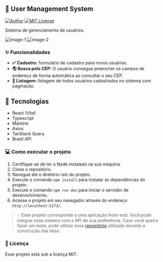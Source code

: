 ## 👥 User Management System

[![Author](https://img.shields.io/badge/author-ClodoaldoDantas-e64980)](https://github.com/ClodoaldoDantas)
[![MIT License](https://img.shields.io/badge/License-MIT-e64980.svg)](https://choosealicense.com/licenses/mit/)

Sistema de gerenciamento de usuários.

![image-1](https://github.com/ClodoaldoDantas/user-management-system/assets/32376905/24d7e2cb-ab3a-4138-8d69-3c00ecdb36bf)
![image-2](https://github.com/ClodoaldoDantas/user-management-system/assets/32376905/ac358d5b-38b1-4487-81b3-f2313e52ea86)

### ✨ Funcionalidades

- **✅ Cadastro:** formulário de cadastro para novos usuários.
- **🌎 Busca pelo CEP:** O usuário consegue preencher os campos de endereço de forma automática ao consultar o seu CEP.
- **📝 Listagem:** listagem de todos usuários cadastrados no sistema com paginação.

## 🚀 Tecnologias

- React (Vite)
- Typescript
- Mantine
- Axios
- TanStack Query
- Brasil API

 ### 💻 Como executar o projeto

1. Certifique-se de ter o Node instalado na sua máquina.
2. Clone o repositório.
3. Navegue até o diretório raiz do projeto.
4. Execute o comando `npm install` para instalar as dependências do projeto.
5. Execute o comando `npm run dev` para iniciar o servidor de desenvolvimento.
6. Acesse o projeto em seu navegador através do endereço `http://localhost:5173/`.

> 💡 Esse projeto corresponde a uma aplicação front-end. Você pode integrar esse sistema com a API de sua preferência. Caso você queira fazer um teste, pode utilizar esse [repositório](https://github.com/ClodoaldoDantas/user-management-system-api-mock) utilizado durante a construção das telas.

### 📝 Licença
Esse projeto está sob a licença MIT.
